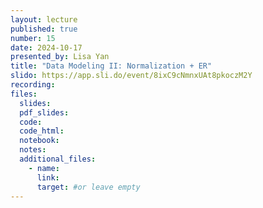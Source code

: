 ```yaml
---
layout: lecture
published: true
number: 15
date: 2024-10-17
presented_by: Lisa Yan
title: "Data Modeling II: Normalization + ER"
slido: https://app.sli.do/event/8ixC9cNmnxUAt8pkoczM2Y
recording:
files:
  slides:
  pdf_slides:
  code:
  code_html:
  notebook:
  notes:
  additional_files:
    - name:
      link:
      target: #or leave empty
---
```

